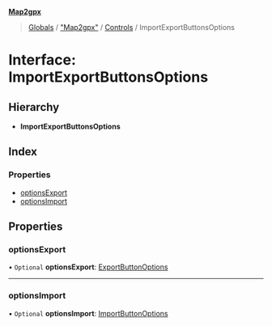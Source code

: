**[Map2gpx](../README.md)**

> [Globals](../README.md) / ["Map2gpx"](../modules/_map2gpx_.md) / [Controls](../modules/_map2gpx_.controls.md) / ImportExportButtonsOptions

# Interface: ImportExportButtonsOptions

## Hierarchy

* **ImportExportButtonsOptions**

## Index

### Properties

* [optionsExport](_map2gpx_.controls.importexportbuttonsoptions.md#optionsexport)
* [optionsImport](_map2gpx_.controls.importexportbuttonsoptions.md#optionsimport)

## Properties

### optionsExport

• `Optional` **optionsExport**: [ExportButtonOptions](_map2gpx_.controls.exportbuttonoptions.md)

___

### optionsImport

• `Optional` **optionsImport**: [ImportButtonOptions](_map2gpx_.controls.importbuttonoptions.md)
